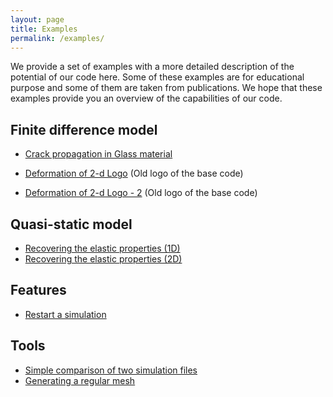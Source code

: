 ```yaml
---
layout: page
title: Examples
permalink: /examples/
---
```

We provide a set of examples with a more detailed description of the potential of our code here. Some of these examples are for educational purpose and
some of them are taken from publications. We hope that these examples provide you an overview of the capabilities of our code. 

## Finite difference model

* [Crack propagation in Glass material](/examples/fd-crack-glass-material.html)

* [Deformation of 2-d Logo](/examples/fd-logo-soft-material.html) (Old logo of the base code)

* [Deformation of 2-d Logo - 2](/examples/fd-logo-soft-material-2.html) (Old logo of the base code)

## Quasi-static model

* [Recovering the elastic properties (1D)](/examples/qs-1d-properties.html)
* [Recovering the elastic properties (2D)](/examples/qs-2d-elastic.html)

## Features

* [Restart a simulation](/examples/restart.html)

## Tools

* [Simple comparison of two simulation files](/examples/simple-comapre.html)
* [Generating a regular mesh](/examples/regular-mesh.html)
